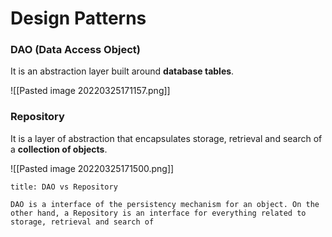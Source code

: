 # Design Patterns
### DAO (Data Access Object)
It is an abstraction layer built around **database tables**.

![[Pasted image 20220325171157.png]]

### Repository
It is a layer of abstraction that encapsulates storage, retrieval and search of a **collection of objects**.

![[Pasted image 20220325171500.png]]
```ad-note
title: DAO vs Repository

DAO is a interface of the persistency mechanism for an object. On the other hand, a Repository is an interface for everything related to storage, retrieval and search of 
```

